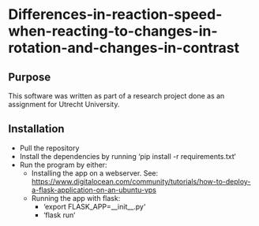 # Differences-in-reaction-speed-when-reacting-to-changes-in-rotation-and-changes-in-contrast

## Purpose
This software was written as part of a research project done as an assignment for Utrecht University.

## Installation
- Pull the repository
- Install the dependencies by running ‘pip install -r requirements.txt‘
- Run the program by either:
  - Installing the app on a webserver. See: https://www.digitalocean.com/community/tutorials/how-to-deploy-a-flask-application-on-an-ubuntu-vps
  - Running the app with flask:
    - ‘export FLASK_APP=\_\_init\_\_.py‘
    - ‘flask run‘
